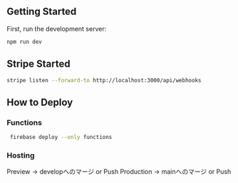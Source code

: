## Getting Started
First, run the development server:

```bash
npm run dev
```

## Stripe Started
```bash
stripe listen --forward-to http://localhost:3000/api/webhooks
```

## How to Deploy
### Functions
```bash
 firebase deploy --only functions
```
### Hosting
Preview -> developへのマージ or Push 
Production -> mainへのマージ or Push

